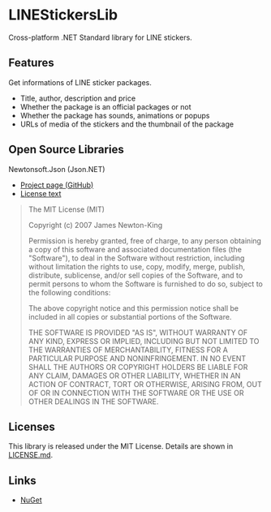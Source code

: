 # LINEStickersLib
Cross-platform .NET Standard library for LINE stickers.

## Features
Get informations of LINE sticker packages.
- Title, author, description and price
- Whether the package is an official packages or not
- Whether the package has sounds, animations or popups
- URLs of media of the stickers and the thumbnail of the package

## Open Source Libraries
Newtonsoft.Json (Json.NET)
- [Project page (GitHub)](https://github.com/JamesNK/Newtonsoft.Json)
- [License text](https://github.com/JamesNK/Newtonsoft.Json/blob/master/LICENSE.md)
> The MIT License (MIT)  
>   
> Copyright (c) 2007 James Newton-King  
>   
> Permission is hereby granted, free of charge, to any person obtaining a copy of this software and associated documentation files (the "Software"), to deal in the Software without restriction, including without limitation the rights to use, copy, modify, merge, publish, distribute, sublicense, and/or sell copies of the Software, and to permit persons to whom the Software is furnished to do so, subject to the following conditions:  
>   
> The above copyright notice and this permission notice shall be included in all copies or substantial portions of the Software.  
>   
> THE SOFTWARE IS PROVIDED "AS IS", WITHOUT WARRANTY OF ANY KIND, EXPRESS OR IMPLIED, INCLUDING BUT NOT LIMITED TO THE WARRANTIES OF MERCHANTABILITY, FITNESS FOR A PARTICULAR PURPOSE AND NONINFRINGEMENT. IN NO EVENT SHALL THE AUTHORS OR COPYRIGHT HOLDERS BE LIABLE FOR ANY CLAIM, DAMAGES OR OTHER LIABILITY, WHETHER IN AN ACTION OF CONTRACT, TORT OR OTHERWISE, ARISING FROM, OUT OF OR IN CONNECTION WITH THE SOFTWARE OR THE USE OR OTHER DEALINGS IN THE SOFTWARE.

## Licenses
This library is released under the MIT License.
Details are shown in [LICENSE.md](https://github.com/Siketyan/LINEStickersLib/blob/master/LICENSE.md).

## Links
- [NuGet](https://www.nuget.org/packages/LINEStickersLib/)
